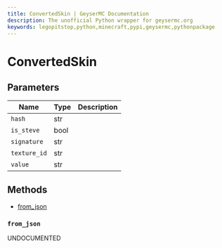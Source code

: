```yaml
---
title: ConvertedSkin | GeyserMC Documentation
description: The unofficial Python wrapper for geysermc.org
keywords: legopitstop,python,minecraft,pypi,geysermc,pythonpackage
---
```


# ConvertedSkin

## Parameters

| Name         | Type | Description |
| ------------ | ---- | ----------- |
| `hash`       | str  |             |
| `is_steve`   | bool |             |
| `signature`  | str  |             |
| `texture_id` | str  |             |
| `value`      | str  |             |

## Methods

- [from_json](#from_json)

### `from_json`

UNDOCUMENTED
